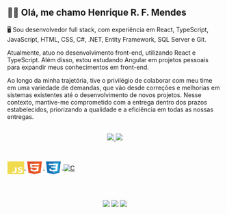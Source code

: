 ## 👋🏼  Olá, me chamo Henrique R. F. Mendes

 🖥 Sou desenvolvedor full stack, com experiência em React, TypeScript, JavaScript, HTML, CSS, C#, .NET, Entity Framework, SQL Server e Git.

Atualmente, atuo no desenvolvimento front-end, utilizando React e TypeScript. Além disso, estou estudando Angular em projetos pessoais para expandir meus conhecimentos em front-end.

Ao longo da minha trajetória, tive o privilégio de colaborar com meu time em uma variedade de demandas, que vão desde correções e melhorias em sistemas existentes até o desenvolvimento de novos projetos. Nesse contexto, mantive-me comprometido com a entrega dentro dos prazos estabelecidos, priorizando a qualidade e a eficiência em todas as nossas entregas.

<br>

<div align="center">
  <a href="https://github.com/henriquerfmendes">
  <img height="150em" src="https://github-readme-stats.vercel.app/api/top-langs/?username=henriquerfmendes&layout=compact&langs_count=7&theme=dark"/>
  <img height="150em" src="https://github-readme-stats.vercel.app/api?username=henriquerfmendes&show_icons=true&theme=dark&include_all_commits=true&count_private=true"/>
</div>


##

<div style="display: inline_block"><br>
  <img align="center" alt="Js" height="30" width="40" src="https://raw.githubusercontent.com/devicons/devicon/master/icons/javascript/javascript-plain.svg">
  <img align="center" alt="HTML" height="30" width="40" src="https://raw.githubusercontent.com/devicons/devicon/master/icons/html5/html5-original.svg">
  <img align="center" alt="CSS" height="30" width="40" src="https://raw.githubusercontent.com/devicons/devicon/master/icons/css3/css3-original.svg">
  <img align="center" alt="C" height="30" width="40" src="https://cdn.jsdelivr.net/gh/devicons/devicon/icons/c/c-original.svg">
</div>
  
##

<br>
<div align="center"> 
  
  <a href = "mailto:henriquerfm@gmail.com"><img src="https://img.shields.io/badge/Gmail-D14836?style=for-the-badge&logo=gmail&logoColor=white" target="_blank"></a>
  <a href="https://www.linkedin.com/in/henrique-rosa-de-farias-mendes/" target="_blank"><img src="https://img.shields.io/badge/-LinkedIn-%230077B5?style=for-the-badge&logo=linkedin&logoColor=white" target="_blank"></a> 
  <a href="https://instagram.com/hrfmendes" target="_blank"><img src="https://img.shields.io/badge/-Instagram-%23E4405F?style=for-the-badge&logo=instagram&logoColor=white" target="_blank"></a>
